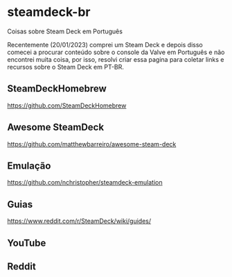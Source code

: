 # steamdeck-br
Coisas sobre Steam Deck em Português

Recentemente (20/01/2023) comprei um Steam Deck e depois disso comecei a procurar conteúdo sobre o console da Valve em Português e não encontrei muita coisa, por isso, resolvi criar essa pagina para coletar links e recursos sobre o Steam Deck em PT-BR.


## SteamDeckHomebrew
https://github.com/SteamDeckHomebrew

## Awesome SteamDeck
https://github.com/matthewbarreiro/awesome-steam-deck

## Emulação
https://github.com/nchristopher/steamdeck-emulation

## Guias
https://www.reddit.com/r/SteamDeck/wiki/guides/

## YouTube

## Reddit



